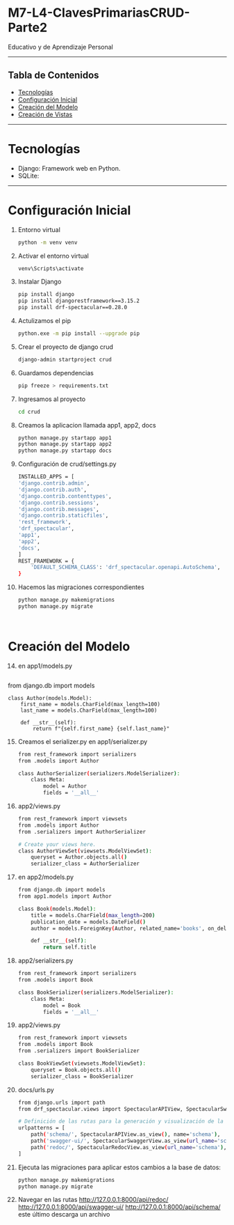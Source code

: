 # M7-L4-ClavesPrimariasCRUD-Parte2
Educativo y de Aprendizaje Personal

---
## Tabla de Contenidos
- [Tecnologías](#Tecnologías)
- [Configuración Inicial](#configuración-Inicial)
- [Creación del Modelo](#creación-del-modelo)
- [Creación de Vistas](#creación-de-vistas)

---
# Tecnologías
- Django: Framework web en Python.
- SQLite:
--- 
# Configuración Inicial 
1. Entorno virtual 
    ```bash 
    python -m venv venv

2. Activar el entorno virtual
    ```bash 
    venv\Scripts\activate

3. Instalar Django
    ```bash 
    pip install django 
    pip install djangorestframework==3.15.2
    pip install drf-spectacular==0.28.0
    
4. Actulizamos el pip 
    ```bash
    python.exe -m pip install --upgrade pip

5. Crear el proyecto de django crud
    ```bash 
    django-admin startproject crud

6. Guardamos dependencias
    ```bash
    pip freeze > requirements.txt

7. Ingresamos al proyecto 
    ```bash 
    cd crud

9. Creamos la aplicacion llamada app1, app2, docs
    ```bash     
    python manage.py startapp app1
    python manage.py startapp app2
    python manage.py startapp docs

10. Configuración de crud/settings.py 
    ```bash 
    INSTALLED_APPS = [
    'django.contrib.admin',
    'django.contrib.auth',
    'django.contrib.contenttypes',
    'django.contrib.sessions',
    'django.contrib.messages',
    'django.contrib.staticfiles',
    'rest_framework',
    'drf_spectacular',
    'app1',
    'app2',
    'docs',
    ]
    REST_FRAMEWORK = {
        'DEFAULT_SCHEMA_CLASS': 'drf_spectacular.openapi.AutoSchema',
    }

11. Hacemos las migraciones correspondientes
    ```bash
    python manage.py makemigrations
    python manage.py migrate




# Creación del Modelo 

14. en app1/models.py
    ```bash
   from django.db import models

    class Author(models.Model):
        first_name = models.CharField(max_length=100)
        last_name = models.CharField(max_length=100)

        def __str__(self):
            return f"{self.first_name} {self.last_name}"

15. Creamos el serializer.py en app1/serializer.py
    ```bash
    from rest_framework import serializers
    from .models import Author

    class AuthorSerializer(serializers.ModelSerializer):
        class Meta:
            model = Author
            fields = '__all__'

16. app2/views.py
    ```bash
    from rest_framework import viewsets
    from .models import Author
    from .serializers import AuthorSerializer

    # Create your views here.
    class AuthorViewSet(viewsets.ModelViewSet):
        queryset = Author.objects.all()
        serializer_class = AuthorSerializer

17. en app2/models.py
    ```bash
    from django.db import models
    from app1.models import Author

    class Book(models.Model):
        title = models.CharField(max_length=200)
        publication_date = models.DateField()
        author = models.ForeignKey(Author, related_name='books', on_delete=models.CASCADE)

        def __str__(self):
            return self.title

18. app2/serializers.py
    ```bash
    from rest_framework import serializers
    from .models import Book

    class BookSerializer(serializers.ModelSerializer):
        class Meta:
            model = Book
            fields = '__all__'
19. app2/views.py
    ```bash 
    from rest_framework import viewsets
    from .models import Book
    from .serializers import BookSerializer

    class BookViewSet(viewsets.ModelViewSet):
        queryset = Book.objects.all()
        serializer_class = BookSerializer

20. docs/urls.py
    ```bash 
    from django.urls import path
    from drf_spectacular.views import SpectacularAPIView, SpectacularSwaggerView, SpectacularRedocView

    # Definición de las rutas para la generación y visualización de la documentación de la API
    urlpatterns = [
        path('schema/', SpectacularAPIView.as_view(), name='schema'),
        path('swagger-ui/', SpectacularSwaggerView.as_view(url_name='schema'), name='swagger-ui'),
        path('redoc/', SpectacularRedocView.as_view(url_name='schema'), name='redoc'),
    ]
21. Ejecuta las migraciones para aplicar estos cambios a la base de datos:
    ```bash 
    python manage.py makemigrations
    python manage.py migrate

22. Navegar en las rutas http://127.0.0.1:8000/api/redoc/   http://127.0.0.1:8000/api/swagger-ui/  http://127.0.0.1:8000/api/schema/ este último descarga un archivo
